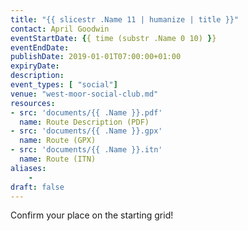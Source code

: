 ```yaml
---
title: "{{ slicestr .Name 11 | humanize | title }}"
contact: April Goodwin
eventStartDate: {{ time (substr .Name 0 10) }}
eventEndDate:
publishDate: 2019-01-01T07:00:00+01:00
expiryDate:
description:
event_types: [ "social"] 
venue: "west-moor-social-club.md"
resources:
- src: 'documents/{{ .Name }}.pdf'
  name: Route Description (PDF)
- src: 'documents/{{ .Name }}.gpx'
  name: Route (GPX)
- src: 'documents/{{ .Name }}.itn'
  name: Route (ITN)
aliases:
    - 
draft: false
---
```


Confirm your place on the starting grid!